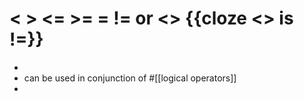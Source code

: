 # < > <= >= = != or <> {{cloze <> is !=}}
-
- can be used in conjunction of #[[logical operators]]
-